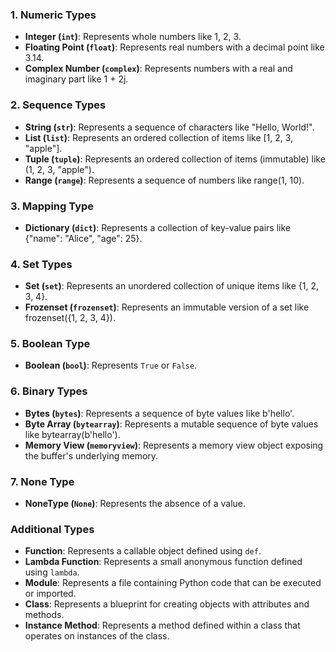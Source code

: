 ### 1. Numeric Types
- **Integer (`int`)**: Represents whole numbers like 1, 2, 3.
- **Floating Point (`float`)**: Represents real numbers with a decimal point like 3.14.
- **Complex Number (`complex`)**: Represents numbers with a real and imaginary part like 1 + 2j.

### 2. Sequence Types
- **String (`str`)**: Represents a sequence of characters like "Hello, World!".
- **List (`list`)**: Represents an ordered collection of items like [1, 2, 3, "apple"].
- **Tuple (`tuple`)**: Represents an ordered collection of items (immutable) like (1, 2, 3, "apple").
- **Range (`range`)**: Represents a sequence of numbers like range(1, 10).

### 3. Mapping Type
- **Dictionary (`dict`)**: Represents a collection of key-value pairs like {"name": "Alice", "age": 25}.

### 4. Set Types
- **Set (`set`)**: Represents an unordered collection of unique items like {1, 2, 3, 4}.
- **Frozenset (`frozenset`)**: Represents an immutable version of a set like frozenset({1, 2, 3, 4}).

### 5. Boolean Type
- **Boolean (`bool`)**: Represents `True` or `False`.

### 6. Binary Types
- **Bytes (`bytes`)**: Represents a sequence of byte values like b'hello'.
- **Byte Array (`bytearray`)**: Represents a mutable sequence of byte values like bytearray(b'hello').
- **Memory View (`memoryview`)**: Represents a memory view object exposing the buffer's underlying memory.

### 7. None Type
- **NoneType (`None`)**: Represents the absence of a value.

### Additional Types
- **Function**: Represents a callable object defined using `def`.
- **Lambda Function**: Represents a small anonymous function defined using `lambda`.
- **Module**: Represents a file containing Python code that can be executed or imported.
- **Class**: Represents a blueprint for creating objects with attributes and methods.
- **Instance Method**: Represents a method defined within a class that operates on instances of the class.